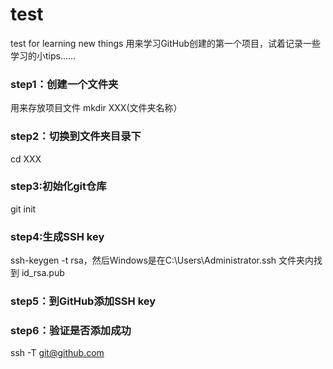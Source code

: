 # test
test for learning new things
用来学习GitHub创建的第一个项目，试着记录一些学习的小tips......

### step1：创建一个文件夹
用来存放项目文件 mkdir XXX(文件夹名称）
### step2：切换到文件夹目录下
cd XXX
### step3:初始化git仓库
git init
### step4:生成SSH key
ssh-keygen -t rsa，然后Windows是在C:\Users\Administrator\.ssh 文件夹内找到 id_rsa.pub
### step5：到GitHub添加SSH key
### step6：验证是否添加成功
ssh -T  git@github.com


